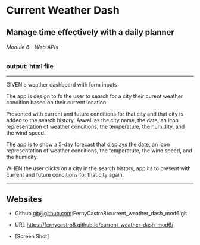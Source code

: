 # Current Weather Dash

## Manage time effectively with a daily planner

###### Module 6 - Web APIs

### output: html file

---------------------------------------------------------------------

GIVEN a weather dashboard with form inputs

The app is design to fo the user to search for a city their curent weather condition based on their current location.

Presented with current and future conditions for that city and that city is added to the search history.
Aswell as the city name, the date, an icon representation of weather conditions, the temperature, the humidity, and the wind speed.

The app is to show a 5-day forecast that displays the date, an icon representation of weather conditions, the temperature, the wind speed, and the humidity.

WHEN the user clicks on a city in the search history, app its to present with current and future conditions for that city again.


---------------------------------------------------------------------

## Websites 

- Github
git@github.com:FernyCastro8/current_weather_dash_mod6.git


- URL
https://fernycastro8.github.io/current_weather_dash_mod6/


- [Screen Shot]


